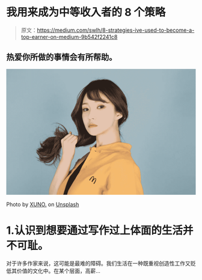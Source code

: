 # 我用来成为中等收入者的 8 个策略

> 原文：<https://medium.com/swlh/8-strategies-ive-used-to-become-a-top-earner-on-medium-9b542f2241c8>

## 热爱你所做的事情会有所帮助。

![](img/3715af49b4dade7019e375ad386b6395.png)

Photo by [XUNO.](https://unsplash.com/photos/FYaDwl7R1vA?utm_source=unsplash&utm_medium=referral&utm_content=creditCopyText) on [Unsplash](https://unsplash.com/?utm_source=unsplash&utm_medium=referral&utm_content=creditCopyText)

# 1.认识到想要通过写作过上体面的生活并不可耻。

对于许多作家来说，这可能是最难的障碍。我们生活在一种既重视创造性工作又贬低其价值的文化中。在某个层面，高薪…
